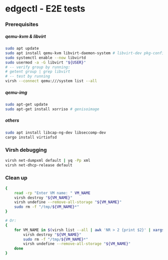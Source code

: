 # edgectl - E2E tests

### Prerequisites

##### qemu-kvm & libvirt

```bash
sudo apt update
sudo apt install qemu-kvm libvirt-daemon-system # libvirt-dev pkg-config
sudo systemctl enable --now libvirtd
sudo usermod -a -G libvirt "${USER}"
# -- verify group by running:
# getent group | grep libvirt
# -- test by running
virsh --connect qemu:///system list --all
```

##### qemu-img

```bash
sudo apt-get update 
sudo apt-get install xorriso # genisoimage
```

##### others

```bash
sudo apt install libcap-ng-dev libseccomp-dev
cargo install virtiofsd
```

### Virsh debugging

```bash
virsh net-dumpxml default | yq -Pp xml
virsh net-dhcp-release default
```

### Clean up

```bash
{
    read -rp "Enter VM name: " VM_NAME
    virsh destroy "${VM_NAME}"
    virsh undefine --remove-all-storage "${VM_NAME}" 
    sudo rm -f "/tmp/${VM_NAME}*"
}

# Or:
{
    for VM_NAME in $(virsh list --all | awk 'NR > 2 {print $2}' | xargs); do
        virsh destroy "${VM_NAME}"
        sudo rm -f "/tmp/${VM_NAME}*"
        virsh undefine --remove-all-storage "${VM_NAME}" 
    done
}
```
